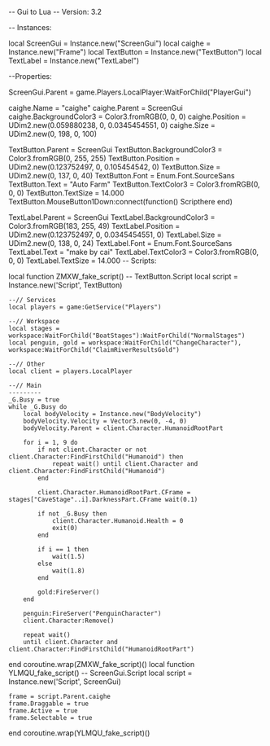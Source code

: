 -- Gui to Lua
-- Version: 3.2

-- Instances:

local ScreenGui = Instance.new("ScreenGui")
local caighe = Instance.new("Frame")
local TextButton = Instance.new("TextButton")
local TextLabel = Instance.new("TextLabel")

--Properties:

ScreenGui.Parent = game.Players.LocalPlayer:WaitForChild("PlayerGui")

caighe.Name = "caighe"
caighe.Parent = ScreenGui
caighe.BackgroundColor3 = Color3.fromRGB(0, 0, 0)
caighe.Position = UDim2.new(0.059880238, 0, 0.0345454551, 0)
caighe.Size = UDim2.new(0, 198, 0, 100)

TextButton.Parent = ScreenGui
TextButton.BackgroundColor3 = Color3.fromRGB(0, 255, 255)
TextButton.Position = UDim2.new(0.123752497, 0, 0.105454542, 0)
TextButton.Size = UDim2.new(0, 137, 0, 40)
TextButton.Font = Enum.Font.SourceSans
TextButton.Text = "Auto Farm"
TextButton.TextColor3 = Color3.fromRGB(0, 0, 0)
TextButton.TextSize = 14.000
TextButton.MouseButton1Down:connect(function()
	Scripthere
end) 

TextLabel.Parent = ScreenGui
TextLabel.BackgroundColor3 = Color3.fromRGB(183, 255, 49)
TextLabel.Position = UDim2.new(0.123752497, 0, 0.0345454551, 0)
TextLabel.Size = UDim2.new(0, 138, 0, 24)
TextLabel.Font = Enum.Font.SourceSans
TextLabel.Text = "make by cai"
TextLabel.TextColor3 = Color3.fromRGB(0, 0, 0)
TextLabel.TextSize = 14.000
-- Scripts:

local function ZMXW_fake_script() -- TextButton.Script 
	local script = Instance.new('Script', TextButton)

	--// Services
	local players = game:GetService("Players")
	
	--// Workspace
	local stages = workspace:WaitForChild("BoatStages"):WaitForChild("NormalStages")
	local penguin, gold = workspace:WaitForChild("ChangeCharacter"), workspace:WaitForChild("ClaimRiverResultsGold")
	
	--// Other
	local client = players.LocalPlayer
	
	--// Main
	---------
	_G.Busy = true
	while _G.Busy do
		local bodyVelocity = Instance.new("BodyVelocity")
		bodyVelocity.Velocity = Vector3.new(0, -4, 0)
		bodyVelocity.Parent = client.Character.HumanoidRootPart
	
		for i = 1, 9 do
			if not client.Character or not client.Character:FindFirstChild("Humanoid") then
				repeat wait() until client.Character and client.Character:FindFirstChild("Humanoid")
			end
	
			client.Character.HumanoidRootPart.CFrame = stages["CaveStage"..i].DarknessPart.CFrame wait(0.1)
	
			if not _G.Busy then
				client.Character.Humanoid.Health = 0
				exit(0)
			end
	
			if i == 1 then
				wait(1.5)
			else
				wait(1.8)
			end
	
			gold:FireServer()
		end
	
		penguin:FireServer("PenguinCharacter")
		client.Character:Remove()
	
		repeat wait() 
		until client.Character and client.Character:FindFirstChild("HumanoidRootPart")
	
	
end
coroutine.wrap(ZMXW_fake_script)()
local function YLMQU_fake_script() -- ScreenGui.Script 
	local script = Instance.new('Script', ScreenGui)

	frame = script.Parent.caighe
	frame.Draggable = true
	frame.Active = true
	frame.Selectable = true
end
coroutine.wrap(YLMQU_fake_script)()
